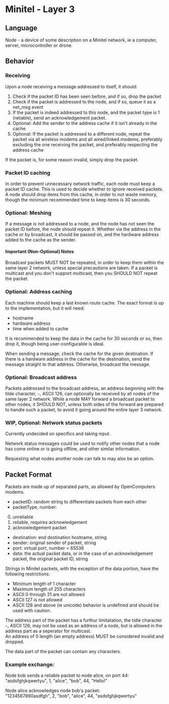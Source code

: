 # Minitel - Layer 3

## Language
Node - a device of some description on a Minitel network, ie a computer, server, microcontroller or drone.

## Behavior

### Receiving
Upon a node receiving a message addressed to itself, it should:

1. Check if the packet ID has been seen before, and if so, drop the packet
2. Check if the packet is addressed to the node, and if so, queue it as a net_msg event
3. If the packet is indeed addressed to this node, and the packet type is 1 (reliable), send an acknowledgement packet.
4. Optional: Add the sender to the address cache if it isn't already in the cache
5. Optional: If the packet is addressed to a different node, repeat the packet via all wireless modems and all wired/linked modems, preferably excluding the one receiving the packet, and preferably respecting the address cache

If the packet is, for some reason invalid, simply drop the packet.

### Packet ID caching
In order to prevent unnecessary network traffic, each node must keep a packet ID cache. This is used to decide whether to ignore received packets. A node should drop items from this cache, in order to not waste memory, though the minimum recommended time to keep items is 30 seconds.

### Optional: Meshing
If a message is not addressed to a node, and the node has not seen the packet ID before, the node should repeat it. Whether via the address in the cache or by broadcast, it should be passed on, and the hardware address added to the cache as the sender.

#### Important (Non-Optional) Notes
Broadcast packets MUST NOT be repeated, in order to keep them within the same layer 2 network, unless special precautions are taken.
If a packet is multicast and you don't support multicast, then you SHOULD NOT repeat the packet.

### Optional: Address caching
Each machine should keep a last known route cache. The exact format is up to the implementation, but it will need:

- hostname
- hardware address
- time when added to cache

It is recommended to keep the data in the cache for 30 seconds or so, then drop it, though being user-configurable is ideal.

When sending a message, check the cache for the given destination. If there is a hardware address in the cache for the destination, send the message straight to that address. Otherwise, broadcast the message.

### Optional: Broadcast address
Packets addressed to the broadcast address, an address beginning with the tilde character, `~`, ASCII 126, can optionally be received by all nodes of the same layer 2 network. While a node MAY forward a broadcast packet to other nodes, it SHOULD NOT, unless both sides of the forward are prepared to handle such a packet, to avoid it going around the entire layer 3 network.

### WIP, Optional: Network status packets

Currently undecided on specifics and taking input.

Network status messages could be used to notify other nodes that a node has come online or is going offline, and other similar information.

Requesting what nodes another node can talk to may also be an option.

## Packet Format
Packets are made up of separated parts, as allowed by OpenComputers modems.

- packetID: random string to differentiate packets from each other
- packetType, number:
 0. unreliable
 1. reliable, requires acknowledgement
 2. acknowledgement packet
- destination: end destination hostname, string
- sender: original sender of packet, string
- port: virtual port, number \< 65536
- data: the actual packet data, or in the case of an acknowledgement packet, the original packet ID, string

Strings in Minitel packets, with the exception of the data portion, have the following restrictions:

- Minimum length of 1 character
- Maximum length of 255 characters
- ASCII 0 through 31 are not allowed
- ASCII 127 is not allowed
- ASCII 128 and above (ie unicode) behavior is undefined and should be used with caution.

The address part of the packet has a furthur limitatation, the tidle character `~`, ASCII 126, may not be used as an address of a node, but is allowed in the address part as a seperator for multicast.  
An address of 0 length (an empty address) MUST be considered invalid and dropped.

The data part of the packet can contain any characters.

### Example exchange:

Node bob sends a reliable packet to node alice, on port 44:  
"asdsfghjkqwertyu", 1, "alice", "bob", 44, "Hello!"

Node alice acknowledges node bob's packet:  
"1234567890asdfgh", 2, "bob", "alice", 44, "asdsfghjkqwertyu"
